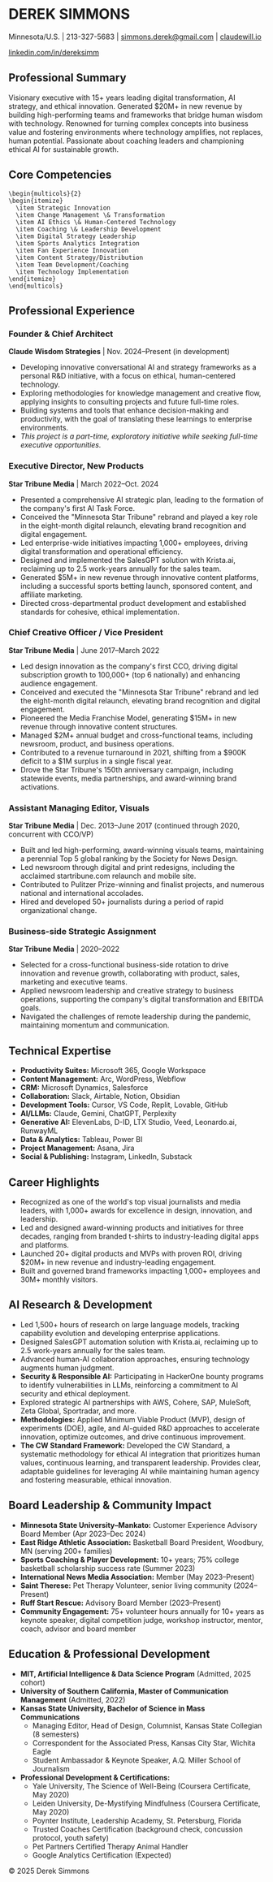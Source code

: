 # DEREK SIMMONS

Minnesota/U.S. | 213-327-5683 | simmons.derek@gmail.com | [claudewill.io](https://claudewill.io)

[linkedin.com/in/dereksimm](https://linkedin.com/in/dereksimm)

## Professional Summary

Visionary executive with 15+ years leading digital transformation, AI strategy, and ethical innovation. Generated $20M+ in new revenue by building high-performing teams and frameworks that bridge human wisdom with technology. Renowned for turning complex concepts into business value and fostering environments where technology amplifies, not replaces, human potential. Passionate about coaching leaders and championing ethical AI for sustainable growth.

## Core Competencies

```{=latex}
\begin{multicols}{2}
\begin{itemize}
  \item Strategic Innovation
  \item Change Management \& Transformation
  \item AI Ethics \& Human-Centered Technology
  \item Coaching \& Leadership Development
  \item Digital Strategy Leadership
  \item Sports Analytics Integration
  \item Fan Experience Innovation
  \item Content Strategy/Distribution
  \item Team Development/Coaching
  \item Technology Implementation
\end{itemize}
\end{multicols}
```

## Professional Experience

### Founder & Chief Architect

**Claude Wisdom Strategies** | Nov. 2024–Present (in development)

- Developing innovative conversational AI and strategy frameworks as a personal R&D initiative, with a focus on ethical, human-centered technology.
- Exploring methodologies for knowledge management and creative flow, applying insights to consulting projects and future full-time roles.
- Building systems and tools that enhance decision-making and productivity, with the goal of translating these learnings to enterprise environments.
- *This project is a part-time, exploratory initiative while seeking full-time executive opportunities.*

### Executive Director, New Products

**Star Tribune Media** | March 2022–Oct. 2024

- Presented a comprehensive AI strategic plan, leading to the formation of the company's first AI Task Force.
- Conceived the "Minnesota Star Tribune" rebrand and played a key role in the eight-month digital relaunch, elevating brand recognition and digital engagement.
- Led enterprise-wide initiatives impacting 1,000+ employees, driving digital transformation and operational efficiency.
- Designed and implemented the SalesGPT solution with Krista.ai, reclaiming up to 2.5 work-years annually for the sales team.
- Generated $5M+ in new revenue through innovative content platforms, including a successful sports betting launch, sponsored content, and affiliate marketing.
- Directed cross-departmental product development and established standards for cohesive, ethical implementation.

### Chief Creative Officer / Vice President

**Star Tribune Media** | June 2017–March 2022

- Led design innovation as the company's first CCO, driving digital subscription growth to 100,000+ (top 6 nationally) and enhancing audience engagement.
- Conceived and executed the "Minnesota Star Tribune" rebrand and led the eight-month digital relaunch, elevating brand recognition and digital engagement.
- Pioneered the Media Franchise Model, generating $15M+ in new revenue through innovative content structures.
- Managed $2M+ annual budget and cross-functional teams, including newsroom, product, and business operations.
- Contributed to a revenue turnaround in 2021, shifting from a $900K deficit to a $1M surplus in a single fiscal year.
- Drove the Star Tribune's 150th anniversary campaign, including statewide events, media partnerships, and award-winning brand activations.

### Assistant Managing Editor, Visuals

**Star Tribune Media** | Dec. 2013–June 2017 (continued through 2020, concurrent with CCO/VP)

- Built and led high-performing, award-winning visuals teams, maintaining a perennial Top 5 global ranking by the Society for News Design.
- Led newsroom through digital and print redesigns, including the acclaimed startribune.com relaunch and mobile site.
- Contributed to Pulitzer Prize-winning and finalist projects, and numerous national and international accolades.
- Hired and developed 50+ journalists during a period of rapid organizational change.

### Business-side Strategic Assignment

**Star Tribune Media** | 2020–2022

- Selected for a cross-functional business-side rotation to drive innovation and revenue growth, collaborating with product, sales, marketing and executive teams.
- Applied newsroom leadership and creative strategy to business operations, supporting the company's digital transformation and EBITDA goals.
- Navigated the challenges of remote leadership during the pandemic, maintaining momentum and communication.

## Technical Expertise

- **Productivity Suites:** Microsoft 365, Google Workspace
- **Content Management:** Arc, WordPress, Webflow
- **CRM:** Microsoft Dynamics, Salesforce
- **Collaboration:** Slack, Airtable, Notion, Obsidian
- **Development Tools:** Cursor, VS Code, Replit, Lovable, GitHub
- **AI/LLMs:** Claude, Gemini, ChatGPT, Perplexity
- **Generative AI:** ElevenLabs, D-ID, LTX Studio, Veed, Leonardo.ai, RunwayML
- **Data & Analytics:** Tableau, Power BI
- **Project Management:** Asana, Jira
- **Social & Publishing:** Instagram, LinkedIn, Substack

## Career Highlights

- Recognized as one of the world's top visual journalists and media leaders, with 1,000+ awards for excellence in design, innovation, and leadership.
- Led and designed award-winning products and initiatives for three decades, ranging from branded t-shirts to industry-leading digital apps and platforms.
- Launched 20+ digital products and MVPs with proven ROI, driving $20M+ in new revenue and industry-leading engagement.
- Built and governed brand frameworks impacting 1,000+ employees and 30M+ monthly visitors.

## AI Research & Development

- Led 1,500+ hours of research on large language models, tracking capability evolution and developing enterprise applications.
- Designed SalesGPT automation solution with Krista.ai, reclaiming up to 2.5 work-years annually for the sales team.
- Advanced human-AI collaboration approaches, ensuring technology augments human judgment.
- **Security & Responsible AI:** Participating in HackerOne bounty programs to identify vulnerabilities in LLMs, reinforcing a commitment to AI security and ethical deployment.
- Explored strategic AI partnerships with AWS, Cohere, SAP, MuleSoft, Zeta Global, Sportradar, and more.
- **Methodologies:** Applied Minimum Viable Product (MVP), design of experiments (DOE), agile, and AI-guided R&D approaches to accelerate innovation, optimize outcomes, and drive continuous improvement.
- **The CW Standard Framework:** Developed the CW Standard, a systematic methodology for ethical AI integration that prioritizes human values, continuous learning, and transparent leadership. Provides clear, adaptable guidelines for leveraging AI while maintaining human agency and fostering measurable, ethical innovation.

## Board Leadership & Community Impact

- **Minnesota State University–Mankato:** Customer Experience Advisory Board Member (Apr 2023–Dec 2024)
- **East Ridge Athletic Association:** Basketball Board President, Woodbury, MN (serving 200+ families)
- **Sports Coaching & Player Development:** 10+ years; 75% college basketball scholarship success rate (Summer 2023)
- **International News Media Association:** Member (May 2023–Present)
- **Saint Therese:** Pet Therapy Volunteer, senior living community (2024–Present)
- **Ruff Start Rescue:** Advisory Board Member (2023–Present)
- **Community Engagement:** 75+ volunteer hours annually for 10+ years as keynote speaker, digital competition judge, workshop instructor, mentor, coach, advisor and board member

## Education & Professional Development

- **MIT, Artificial Intelligence & Data Science Program** (Admitted, 2025 cohort)
- **University of Southern California, Master of Communication Management** (Admitted, 2022)
- **Kansas State University, Bachelor of Science in Mass Communications**
  - Managing Editor, Head of Design, Columnist, Kansas State Collegian (8 semesters)
  - Correspondent for the Associated Press, Kansas City Star, Wichita Eagle
  - Student Ambassador & Keynote Speaker, A.Q. Miller School of Journalism
- **Professional Development & Certifications:**
  - Yale University, The Science of Well-Being (Coursera Certificate, May 2020)
  - Leiden University, De-Mystifying Mindfulness (Coursera Certificate, May 2020)
  - Poynter Institute, Leadership Academy, St. Petersburg, Florida
  - Trusted Coaches Certification (background check, concussion protocol, youth safety)
  - Pet Partners Certified Therapy Animal Handler
  - Google Analytics Certification (Expected)

© 2025 Derek Simmons
